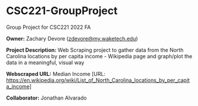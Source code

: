 # CSC221-GroupProject
Group Project for CSC221 2022 FA

__Owner:__ Zachary Devore (zdevore@my.waketech.edu)

__Project Description:__ Web Scraping project to gather data from the North Carolina locations by per capita income - Wikipedia page
                         and graph/plot the data in a meaningful, visual way
                         
__Webscraped URL:__ Median Income [URL: https://en.wikipedia.org/wiki/List_of_North_Carolina_locations_by_per_capita_income]

__Collaborator:__ Jonathan Alvarado
